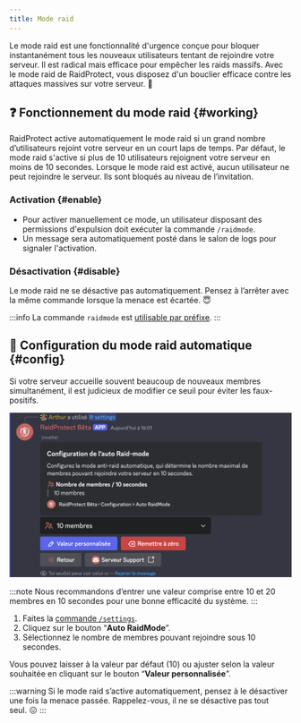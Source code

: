 ```yaml
---
title: Mode raid
---
```


Le mode raid est une fonctionnalité d'urgence conçue pour bloquer instantanément tous les nouveaux utilisateurs tentant de rejoindre votre serveur. Il est radical mais efficace pour empêcher les raids massifs. Avec le mode raid de RaidProtect, vous disposez d'un bouclier efficace contre les attaques massives sur votre serveur. 🌟

## ❓ Fonctionnement du mode raid {#working}

RaidProtect active automatiquement le mode raid si un grand nombre d’utilisateurs rejoint votre serveur en un court laps de temps. Par défaut, le mode raid s'active si plus de 10 utilisateurs rejoignent votre serveur en moins de 10 secondes. Lorsque le mode raid est activé, aucun utilisateur ne peut rejoindre le serveur. Ils sont bloqués au niveau de l’invitation.

### Activation {#enable}

- Pour activer manuellement ce mode, un utilisateur disposant des permissions d'expulsion doit exécuter la commande `/raidmode`.
- Un message sera automatiquement posté dans le salon de logs pour signaler l'activation.

### Désactivation {#disable}

Le mode raid ne se désactive pas automatiquement. Pensez à l’arrêter avec la même commande lorsque la menace est écartée. 😇

:::info
La commande `raidmode` est [utilisable par préfixe](../guides/prefix.md).
:::

## 🚨 Configuration du mode raid automatique {#config}

Si votre serveur accueille souvent beaucoup de nouveaux membres simultanément, il est judicieux de modifier ce seuil pour éviter les faux-positifs.

![Capture d'écran mode raid automatique](../assets/rpBeta-settings-raid-mode.webp)

:::note
Nous recommandons d’entrer une valeur comprise entre 10 et 20 membres en 10 secondes pour une bonne efficacité du système.
:::

1. Faites la [commande `/settings`](../setup.md#settings).
2. Cliquez sur le bouton “**Auto RaidMode**”.
3. Sélectionnez le nombre de membres pouvant rejoindre sous 10 secondes.

Vous pouvez laisser à la valeur par défaut (10) ou ajuster selon la valeur souhaitée en cliquant sur le bouton “**Valeur personnalisée**”.

:::warning
Si le mode raid s’active automatiquement, pensez à le désactiver une fois la menace passée. Rappelez-vous, il ne se désactive pas tout seul. 😖
:::